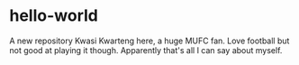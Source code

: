 # hello-world
A new repository
Kwasi Kwarteng here, a huge MUFC fan.
Love football but not good at playing it though.
Apparently that's all I can say about myself.
